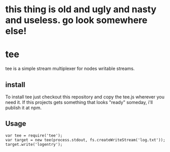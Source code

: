 # this thing is old and ugly and nasty and useless. go look somewhere else! 


# tee

tee is a simple stream multiplexer for nodes writable streams. 

## install

To install tee just checkout this repository and copy the tee.js wherever you need it. 
If this projects gets something that looks "ready" someday, i'll publish it at npm. 

## Usage

    var tee = require('tee');
    var target = new tee(process.stdout, fs.createWriteStream('log.txt'));
    target.write('logentry');


